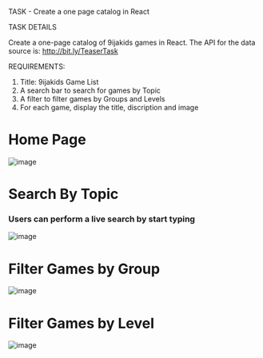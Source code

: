 TASK - Create a one page catalog in React

TASK DETAILS

Create a one-page catalog of 9ijakids games in React. The API for the data source is: http://bit.ly/TeaserTask

REQUIREMENTS:  
1. Title: 9ijakids Game List
2. A search bar to search for games by Topic
3. A filter to filter games by Groups and Levels
4. For each game, display the title, discription and image



# Home Page
![image](https://user-images.githubusercontent.com/58919619/119278683-b2d0c800-bc1e-11eb-91e9-1ffbdad87118.png)


# Search By Topic
### Users can perform a live search by start typing
![image](https://user-images.githubusercontent.com/58919619/119278727-05aa7f80-bc1f-11eb-9c39-4edc60e57653.png)


# Filter Games by Group
![image](https://user-images.githubusercontent.com/58919619/119278745-2672d500-bc1f-11eb-82f4-89a5b2766be2.png)


# Filter Games by Level
![image](https://user-images.githubusercontent.com/58919619/119278884-0e4f8580-bc20-11eb-8251-745eeeaee7f5.png)
